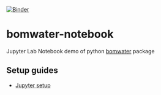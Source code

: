 [![Binder](https://mybinder.org/badge_logo.svg)](https://mybinder.org/v2/gh/csiro-hydroinformatics/bomwater-notebook/main) 

# bomwater-notebook
Jupyter Lab Notebook demo of python [bomwater](https://github.com/csiro-hydroinformatics/pybomwater) package

## Setup guides
- [Jupyter setup](jupyter_lab_management_readme.md) 
